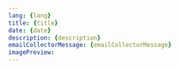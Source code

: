 ```yaml
---
lang: {lang}
title: {title}
date: {date}
description: {description}
emailCollectorMessage: {emailCollectorMessage}
imagePreview:
---
```

